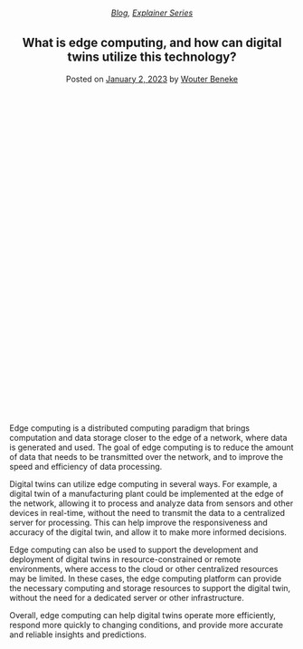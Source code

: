 
<article class="post-12202 post type-post status-publish format-standard has-post-thumbnail hentry category-blog category-explainer-series tag-artificial-intelligence-ai tag-digital-twins" id="post-12202">
<div class="article-inner">
<header class="entry-header">
<div class="entry-header-text entry-header-text-top text-center">
<h6 class="entry-category is-xsmall"><a href="https://xmpro.com/category/blog/" rel="category tag">Blog</a>, <a href="https://xmpro.com/category/blog/explainer-series/" rel="category tag">Explainer Series</a></h6><h1 class="entry-title">What is edge computing, and how can digital twins utilize this technology?</h1><div class="entry-divider is-divider small"></div>
<div class="entry-meta uppercase is-xsmall">
<span class="posted-on">Posted on <a href="https://xmpro.com/what-is-edge-computing-and-how-can-digital-twins-utilize-this-technology/" rel="bookmark"><time class="entry-date published" datetime="2023-01-02T00:33:35+00:00">January 2, 2023</time></a></span> <span class="byline">by <span class="meta-author vcard"><a class="url fn n" href="https://xmpro.com/author/wbeneke/">Wouter Beneke</a></span></span> </div>
</div>
</header>
<div class="entry-content single-page">
<div class="banner has-hover" id="banner-388817445">
<div class="banner-inner fill">
<div class="banner-bg fill">
<div class="bg fill bg-fill"></div>
</div>
<div class="banner-layers container">
<div class="fill banner-link"></div>
<div class="text-box banner-layer x50 md-x50 lg-x50 y50 md-y50 lg-y50 res-text" id="text-box-842227860">
<div class="text-box-content text dark">
<div class="text-inner text-center">
</div>
</div>
<style>
#text-box-842227860 {
  width: 60%;
}
#text-box-842227860 .text-box-content {
  font-size: 100%;
}
</style>
</div>
</div>
</div>
<style>
#banner-388817445 {
  padding-top: 222px;
}
#banner-388817445 .bg.bg-loaded {
  background-image: url(https://xmpro.com/wp-content/uploads/2023/01/What-is-edge-computing-and-how-can-digital-twins-utilize-this-technology-1024x576.jpg);
}
@media (min-width:550px) {
  #banner-388817445 {
    padding-top: 500px;
  }
}
</style>
</div>
<div class="gap-element clearfix" id="gap-286111305" style="display:block; height:auto;">
<style>
#gap-286111305 {
  padding-top: 30px;
}
</style>
</div>
<p>Edge computing is a distributed computing paradigm that brings computation and data storage closer to the edge of a network, where data is generated and used. The goal of edge computing is to reduce the amount of data that needs to be transmitted over the network, and to improve the speed and efficiency of data processing.</p>
<p>Digital twins can utilize edge computing in several ways. For example, a digital twin of a manufacturing plant could be implemented at the edge of the network, allowing it to process and analyze data from sensors and other devices in real-time, without the need to transmit the data to a centralized server for processing. This can help improve the responsiveness and accuracy of the digital twin, and allow it to make more informed decisions.</p>
<p>Edge computing can also be used to support the development and deployment of digital twins in resource-constrained or remote environments, where access to the cloud or other centralized resources may be limited. In these cases, the edge computing platform can provide the necessary computing and storage resources to support the digital twin, without the need for a dedicated server or other infrastructure.</p>
<p>Overall, edge computing can help digital twins operate more efficiently, respond more quickly to changing conditions, and provide more accurate and reliable insights and predictions.</p>
<div class="blog-share text-center"><div class="is-divider medium"></div><div class="social-icons share-icons share-row relative"><a aria-label="Share on WhatsApp" class="icon button circle is-outline tooltip whatsapp show-for-medium" data-action="share/whatsapp/share" href="whatsapp://send?text=What%20is%20edge%20computing%2C%20and%20how%20can%20digital%20twins%20utilize%20this%20technology%3F - https://xmpro.com/what-is-edge-computing-and-how-can-digital-twins-utilize-this-technology/" title="Share on WhatsApp"><i class="icon-whatsapp"></i></a><a aria-label="Share on Facebook" class="icon button circle is-outline tooltip facebook" data-label="Facebook" href="https://www.facebook.com/sharer.php?u=https://xmpro.com/what-is-edge-computing-and-how-can-digital-twins-utilize-this-technology/" onclick="window.open(this.href,this.title,'width=500,height=500,top=300px,left=300px'); return false;" rel="noopener nofollow" target="_blank" title="Share on Facebook"><i class="icon-facebook"></i></a><a aria-label="Share on Twitter" class="icon button circle is-outline tooltip twitter" href="https://twitter.com/share?url=https://xmpro.com/what-is-edge-computing-and-how-can-digital-twins-utilize-this-technology/" onclick="window.open(this.href,this.title,'width=500,height=500,top=300px,left=300px'); return false;" rel="noopener nofollow" target="_blank" title="Share on Twitter"><i class="icon-twitter"></i></a><a aria-label="Email to a Friend" class="icon button circle is-outline tooltip email" href="/cdn-cgi/l/email-protection#dce3afa9beb6b9bfa8e18bb4bda8f9eeecb5aff9eeecb9b8bbb9f9eeecbfb3b1aca9a8b5b2bbf9ee9ff9eeecbdb2b8f9eeecb4b3abf9eeecbfbdb2f9eeecb8b5bbb5a8bdb0f9eeeca8abb5b2aff9eeeca9a8b5b0b5a6b9f9eeeca8b4b5aff9eeeca8b9bfb4b2b3b0b3bba5f9ef9afabeb3b8a5e19fb4b9bfb7f9eeeca8b4b5aff9eeecb3a9a8f9ef9df9eeecb4a8a8acaff9ef9df9ee9af9ee9aa4b1acaeb3f2bfb3b1f9ee9aabb4bda8f1b5aff1b9b8bbb9f1bfb3b1aca9a8b5b2bbf1bdb2b8f1b4b3abf1bfbdb2f1b8b5bbb5a8bdb0f1a8abb5b2aff1a9a8b5b0b5a6b9f1a8b4b5aff1a8b9bfb4b2b3b0b3bba5f9ee9a" rel="nofollow" title="Email to a Friend"><i class="icon-envelop"></i></a><a aria-label="Pin on Pinterest" class="icon button circle is-outline tooltip pinterest" href="https://pinterest.com/pin/create/button?url=https://xmpro.com/what-is-edge-computing-and-how-can-digital-twins-utilize-this-technology/&amp;media=https://xmpro.com/wp-content/uploads/2023/01/What-is-edge-computing-and-how-can-digital-twins-utilize-this-technology-1024x576.jpg&amp;description=What%20is%20edge%20computing%2C%20and%20how%20can%20digital%20twins%20utilize%20this%20technology%3F" onclick="window.open(this.href,this.title,'width=500,height=500,top=300px,left=300px'); return false;" rel="noopener nofollow" target="_blank" title="Pin on Pinterest"><i class="icon-pinterest"></i></a><a aria-label="Share on LinkedIn" class="icon button circle is-outline tooltip linkedin" href="https://www.linkedin.com/shareArticle?mini=true&amp;url=https://xmpro.com/what-is-edge-computing-and-how-can-digital-twins-utilize-this-technology/&amp;title=What%20is%20edge%20computing%2C%20and%20how%20can%20digital%20twins%20utilize%20this%20technology%3F" onclick="window.open(this.href,this.title,'width=500,height=500,top=300px,left=300px'); return false;" rel="noopener nofollow" target="_blank" title="Share on LinkedIn"><i class="icon-linkedin"></i></a></div></div></div>
<nav class="navigation-post" id="nav-below" role="navigation">
<div class="flex-row next-prev-nav bt bb">
<div class="flex-col flex-grow nav-prev text-left">

</div>

</div>
</nav>
</div>
</article>
<div class="comments-area" id="comments">
</div>
